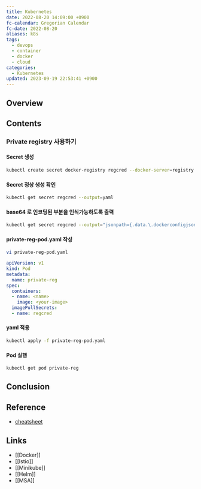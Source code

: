 ```yaml
---
title: Kubernetes
date: 2022-08-20 14:09:00 +0900
fc-calendar: Gregorian Calendar
fc-date: 2022-08-20
aliases: k8s
tags:
  - devops
  - container
  - docker
  - cloud
categories:
  - Kubernetes
updated: 2023-09-19 22:53:41 +0900
---
```


## Overview

## Contents

### Private registry 사용하기

#### Secret 생성

```bash 
kubectl create secret docker-registry regcred --docker-server=registry.gitlab.com --docker-username=<username> --docker-password=<password> --docker-email=<email>
``` 

#### Secret 정상 생성 확인

```bash
kubectl get secret regcred --output=yaml
```

#### base64 로 인코딩된 부분을 인식가능하도록 출력

```bash 
kubectl get secret regcred --output="jsonpath={.data.\.dockerconfigjson}" | base64 --decode
```

#### private-reg-pod.yaml 작성

```bash
vi private-reg-pod.yaml
```

```yaml
apiVersion: v1
kind: Pod
metadata:
  name: private-reg
spec:
  containers:
  - name: <name>
    image: <your-image>
  imagePullSecrets:
  - name: regcred 
```

#### yaml 적용

```bash 
kubectl apply -f private-reg-pod.yaml
```

#### Pod 실행

```bash
kubectl get pod private-reg
```

## Conclusion

## Reference

- [cheatsheet](https://kubernetes.io/ko/docs/reference/kubectl/cheatsheet/)

## Links

- [[Docker]]
- [[Istio]]
- [[Minikube]]
- [[Helm]]
- [[MSA]]
